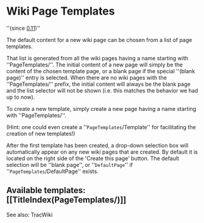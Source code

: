 # Wiki Page Templates 

  ''(since [0.11](http://trac.edgewall.org/milestone/0.11))''

The default content for a new wiki page can be chosen from a list of page templates. 

That list is generated from all the wiki pages having a name starting with ''PageTemplates/''.
The initial content of a new page will simply be the content of the chosen template page, or a blank page if the special ''(blank page)'' entry is selected. When there are no wiki pages with the ''PageTemplates/'' prefix, the initial content will always be the blank page and the list selector will not be shown (i.e. this matches the behavior we had up to now).

To create a new template, simply create a new page having a name starting with ''PageTemplates/''.

(Hint: one could even create a ''`PageTemplates`/Template'' for facilitating the creation of new templates!)

After the first template has been created, a drop-down selection box will automatically appear on any new wiki pages that are created.  By default it is located on the right side of the 'Create this page' button. The default selection will be ''blank page'', or ''`DefaultPage`'' if ''`PageTemplates`/DefaultPage'' exists.

Available templates: 
[[TitleIndex(PageTemplates/)]]
----
See also: TracWiki
